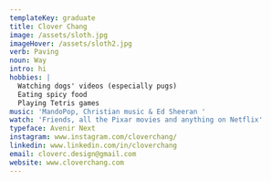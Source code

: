 ```yaml
---
templateKey: graduate
title: Clover Chang
image: /assets/sloth.jpg
imageHover: /assets/sloth2.jpg
verb: Paving
noun: Way
intro: hi
hobbies: |
  Watching dogs' videos (especially pugs)
  Eating spicy food
  Playing Tetris games
music: 'MandoPop, Christian music & Ed Sheeran '
watch: 'Friends, all the Pixar movies and anything on Netflix'
typeface: Avenir Next
instagram: www.instagram.com/cloverchang/
linkedin: www.linkedin.com/in/cloverchang
email: cloverc.design@gmail.com
website: www.cloverchang.com
---
```


